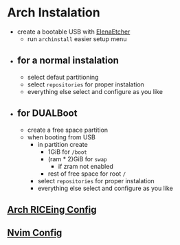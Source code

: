 # Arch Instalation
+ create a bootable USB with [ElenaEtcher](https://etcher.balena.io)
  - run `archinstall` easier setup menu
+ ## for a normal instalation
  - select defaut partitioning
  - select `repositories` for proper instalation
  - everything else select and configure as you like
+ ## for DUALBoot
  - create a free space partition
  + when booting from USB
    - in partition create
      - 1GiB for `/boot`
      - (ram * 2)GiB for `swap`
        - if zram not enabled
      - rest of free space for root `/`
    - select `repositories` for proper instalation
    - everything else select and configure as you like

## [Arch RICEing Config](docs/ArchRICEGuide.md)
## [Nvim Config](docs/SetUpNVIM.md)
